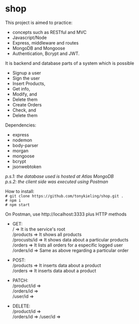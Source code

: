 # shop
This project is aimed to practice:
- concepts such as RESTful and MVC
- Javascript/Node
- Express, middleware and routes
- MongoDB and Mongoose
- Authentication, Bcrypt and JWT.

It is backend and database parts of a system which is possible
- Signup a user
- Sign the user
- Insert Products,
- Get info,
- Modify, and
- Delete them
- Create Orders
- Check, and
- Delete them

Dependencies:
  - express
  - nodemon
  - body-parser
  - morgan
  - mongoose
  - bcrypt
  - jsonwebtoken

  *p.s.1: the database used is hosted at Atlas MongoDB*  
  *p.s.2: the client side was executed using Postman*

  How to install:  
  `# git clone https://github.com/tonykieling/shop.git .`  
  `# npm i`  
  `# npm start`    

  On Postman, use http://localhost:3333 plus HTTP methods 
  - GET:  
  /             => It is the service's root  
  /products     => It shows all products  
  /procusts/id  => It shows data about a particular products  
  /orders       => It lists all orders for a especific logged user  
  /orders/id    => Same as above regarding a particular order  

  - POST:  
  /products => It inserts data about a product  
  /orders => It inserts data about a product  

  - PATCH:  
  /product/id   =>  
  /orders/id    =>  
  /user/id      =>  

  - DELETE:  
  /product/id   =>  
  /orders/id    =>
  /user/id      => 